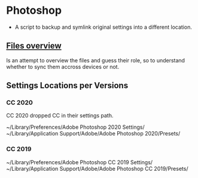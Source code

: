 # Photoshop

- A script to backup and symlink original settings into a different location.


## [Files overview](Files_overview.md)

Is an attempt to overview the files and guess their role, so to understand whether to sync them accross devices or not.


## Settings Locations per Versions

### CC 2020

CC 2020 dropped CC in their settings path.

~/Library/Preferences/Adobe Photoshop 2020 Settings/
~/Library/Application Support/Adobe/Adobe Photoshop 2020/Presets/


### CC 2019

~/Library/Preferences/Adobe Photoshop CC 2019 Settings/
~/Library/Application Support/Adobe/Adobe Photoshop CC 2019/Presets/
